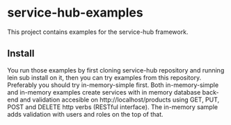 # service-hub-examples
This project contains examples for the service-hub framework.

## Install
You run those examples by first cloning service-hub repository and running lein sub install on it, then you can try examples from this repository. 
Preferably you should try in-memory-simple first. Both in-memory-simple and in-memory examples create services with in memory database back-end 
and validation accesible on http://localhost/products using GET, PUT, POST and DELETE http verbs (RESTful interface). The in-memory sample adds
validation with users and roles on the top of that.
